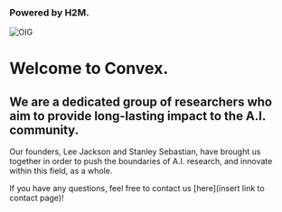 ### Powered by H2M.

![OIG](https://github.com/Kquant03/Guide/assets/155934148/6d46a9d3-aff4-4ba6-9bd2-21c57a5d5a95)

# Welcome to Convex.

## We are a dedicated group of researchers who aim to provide long-lasting impact to the A.I. community.

Our founders, Lee Jackson and Stanley Sebastian, have brought us together in order to push the boundaries of A.I. research, and innovate within this field, as a whole.

If you have any questions, feel free to contact us [here](insert link to contact page)!
